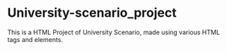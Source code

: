 # University-scenario_project
This is a HTML Project of University Scenario, made using various HTML tags and elements. 
